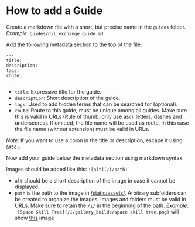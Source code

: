 # How to add a Guide

Create a markdown file with a short, but precise name in the `guides` folder. *Example*: `guides/dil_exchange_guide.md`

Add the following metadata section to the top of the file:
```
---
title:
description:
tags:
route:
---
```

- `title`: Expressive title for the guide.
- `description`: Short description of the guide.
- `tags`: Used to add hidden terms that can be searched for (optional).
- `route`: Route to this guide, must be unique among all guides. Make sure this is valid in URLs (Rule of thumb: only use ascii letters, dashes and underscores). If omitted, the file name will be used as route. In this case the file name (without extension) must be valid in URLs.

*Note*: If you want to use a colon in the title or description, escape it using `&#58;`.

Now add your guide below the metadata section using markdown syntax.

Images should be added like this: `![alt](/i/path)`
- `alt` should be a short description of the image in case it cannot be displayed.
- `path` is the path to the image in [/static/assets/](/static/assets/). Arbitrary subfolders can be created to organize the images. Images and folders must be valid in URLs. Make sure to retain the `/i/` in the beginning of the path.
*Example*: `![Space Skill Tree](/i/gallery_builds/space skill tree.png)` will show [this](/static/assets/gallery_builds/space%20skill%20tree.png) image
